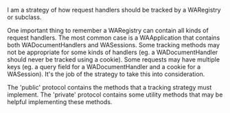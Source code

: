 I am a strategy of how request handlers should be tracked by a WARegistry or subclass.

One important thing to remember a WARegistry can contain all kinds of request handlers. The most common case is a WAApplication that contains both WADocumentHandlers and WASessions. Some tracking methods may not be appropriate for some kinds of handlers (eg. a WADocumentHandler should never be tracked using a cookie). Some requests may have multiple keys (eg. a query field for a WADocumentHandler and a cookie for a WASession). It's the job of the strategy to take this into consideration.

The 'public' protocol contains the methods that a tracking strategy must implement. The 'private' protocol contains some utility methods that may be helpful implementing these methods.